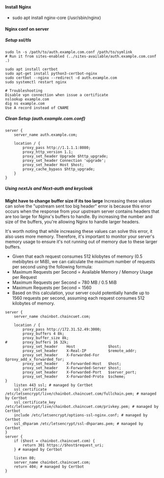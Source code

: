 #### Install Nginx

- sudo apt install nginx-core (/usr/sbin/nginx)

#### Nginx conf on server

##### Setup ssl/tls

```
sudo ln -s /path/to/auth.example.com.conf /path/to/symlink
# Run it from sites-enabled (../sites-available/auth.example.com.conf .)

sudo apt install certbot
sudo apt-get install python3-certbot-nginx
sudo certbot --nginx --redirect -d auth.example.com
sudo systemctl restart nginx

# Troubleshooting
Disable vpn connection when issue a certificate
nslookup example.com
dig ns example.com
Use A record instead of CNAME
```

##### Clean Setup (auth.example.com.conf)

```
server {
    server_name auth.example.com;

    location / {
        proxy_pass http://1.1.1.1:8080;
        proxy_http_version 1.1;
        proxy_set_header Upgrade $http_upgrade;
        proxy_set_header Connection 'upgrade';
        proxy_set_header Host $host;
        proxy_cache_bypass $http_upgrade;
    }
}
```

##### Using nextJs and Next-auth and keycloak

**Might have to change buffer size if its too large**
Increasing these values can solve the "upstream sent too big header" error is because this error occurs when the
response from your upstream server contains headers that are too large for Nginx's buffers to handle. By increasing the
number and size of the buffers, you're allowing Nginx to handle larger headers.

It's worth noting that while increasing these values can solve this error, it also uses more memory. Therefore, it's
important to monitor your server's memory usage to ensure it's not running out of memory due to these larger buffers.

- Given that each request consumes 512 kilobytes of memory (0.5 mebibytes or MiB), we can calculate the maximum number of
requests per second using the following formula:
- Maximum Requests per Second = Available Memory / Memory Usage per Request
- Maximum Requests per Second = 780 MB / 0.5 MiB
- Maximum Requests per Second = 1560
- Based on this calculation, your server could potentially handle up to 1560 requests per second, assuming each request
consumes 512 kilobytes of memory.

```
server {
    server_name chainbot.chaincuet.com;

    location / {
        proxy_pass http://172.31.52.49:3000;
        proxy_buffers 4 8k;
	    proxy_buffer_size 8k;
#       proxy_buffers 16 32k;
        proxy_set_header    Host               $host;
        proxy_set_header    X-Real-IP          $remote_addr;
        proxy_set_header    X-Forwarded-For    $proxy_add_x_forwarded_for;
        proxy_set_header    X-Forwarded-Host   $host;
        proxy_set_header    X-Forwarded-Server $host;
        proxy_set_header    X-Forwarded-Port   $server_port;
        proxy_set_header    X-Forwarded-Proto  $scheme;
}
    listen 443 ssl; # managed by Certbot
    ssl_certificate /etc/letsencrypt/live/chainbot.chaincuet.com/fullchain.pem; # managed by Certbot
    ssl_certificate_key /etc/letsencrypt/live/chainbot.chaincuet.com/privkey.pem; # managed by Certbot
    include /etc/letsencrypt/options-ssl-nginx.conf; # managed by Certbot
    ssl_dhparam /etc/letsencrypt/ssl-dhparams.pem; # managed by Certbot
}
server {
    if ($host = chainbot.chaincuet.com) {
        return 301 https://$host$request_uri;
    } # managed by Certbot

    listen 80;
    server_name chainbot.chaincuet.com;
    return 404; # managed by Certbot
}
```

